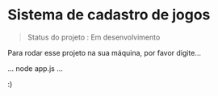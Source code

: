 <h1>Sistema de cadastro de jogos </h1>

> Status do projeto : Em desenvolvimento

Para rodar esse projeto na sua máquina, por favor digite...

...
node app.js
...

:)